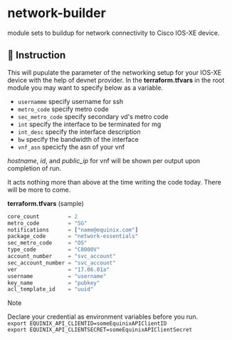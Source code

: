 # network-builder
module sets to buildup for network connectivity to Cisco IOS-XE device.

## :watermelon: Instruction

This will pupulate the parameter of the networking setup for your IOS-XE device with the help of devnet provider. In the **terraform.tfvars** in the root module you may want to specify below as a variable.

- `usernamme` specify username for ssh
- `metro_code` specify metro code
- `sec_metro_code` specify secondary vd's metro code
- `int` specify the interface to be terminated for mg
- `int_desc` specify the interface description
- `bw` specify the bandwidth of the interface
- `vnf_asn` specicfy the asn of your vnf


*hostname*, *id*, and *public_ip* for vnf will be shown per output upon completion of run.

It acts nothing more than above at the time writing the code today.   There will be more to come.

**terraform.tfvars** (sample)
```terraform
core_count         = 2
metro_code         = "SG"
notifications      = ["name@equinix.com"]
package_code       = "network-essentials"
sec_metro_code     = "OS"
type_code          = "C8000V"
account_number     = "svc_account"
sec_account_number = "svc_account"
ver                = "17.06.01a"
username           = "username"
key_name           = "pubkey"
acl_template_id    = "uuid"
```  


>[!note]
>Declare your credential as environment variables before you run.  
>`export EQUINIX_API_CLIENTID=someEquinixAPIClientID`  
>`export EQUINIX_API_CLIENTSECRET=someEquinixAPIClientSecret`  

